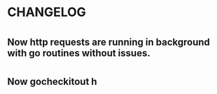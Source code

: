 # CHANGELOG 

#

## Now http requests are running in background with go routines without issues. 

#

## Now gocheckitout h